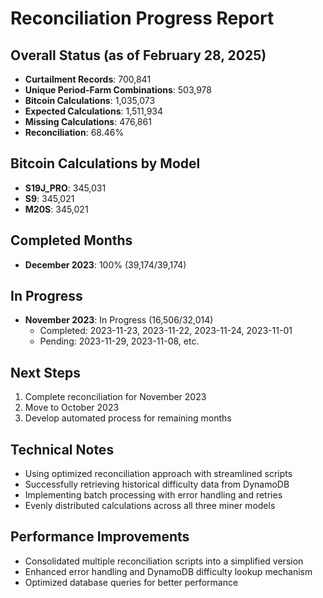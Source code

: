 # Reconciliation Progress Report

## Overall Status (as of February 28, 2025)
- **Curtailment Records**: 700,841
- **Unique Period-Farm Combinations**: 503,978
- **Bitcoin Calculations**: 1,035,073
- **Expected Calculations**: 1,511,934
- **Missing Calculations**: 476,861
- **Reconciliation**: 68.46%

## Bitcoin Calculations by Model
- **S19J_PRO**: 345,031
- **S9**: 345,021
- **M20S**: 345,021

## Completed Months
- **December 2023**: 100% (39,174/39,174)

## In Progress
- **November 2023**: In Progress (16,506/32,014)
  - Completed: 2023-11-23, 2023-11-22, 2023-11-24, 2023-11-01
  - Pending: 2023-11-29, 2023-11-08, etc.

## Next Steps
1. Complete reconciliation for November 2023
2. Move to October 2023
3. Develop automated process for remaining months

## Technical Notes
- Using optimized reconciliation approach with streamlined scripts
- Successfully retrieving historical difficulty data from DynamoDB
- Implementing batch processing with error handling and retries
- Evenly distributed calculations across all three miner models

## Performance Improvements
- Consolidated multiple reconciliation scripts into a simplified version
- Enhanced error handling and DynamoDB difficulty lookup mechanism
- Optimized database queries for better performance